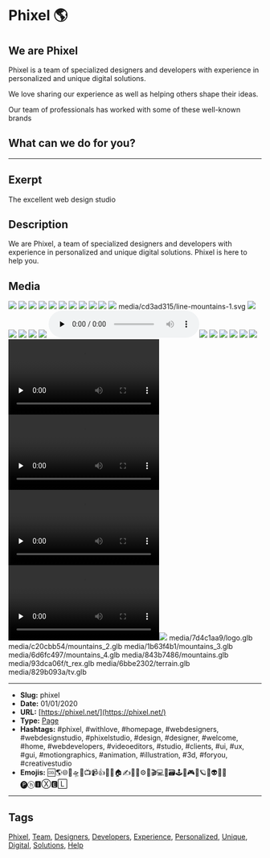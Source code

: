 # Phixel 🌎
## We are Phixel
Phixel is a team of specialized designers and developers with experience in personalized and unique digital solutions.

We love sharing our experience as well as helping others shape their ideas.

Our team of professionals has worked with some of these well-known brands

## What can we do for you?
------------
## Exerpt
The excellent web design studio
## Description
We are Phixel, a team of specialized designers and developers with experience in personalized and unique digital solutions. Phixel is here to help you.
## Media
<img src="media/ed14d30c/avatar.jpg" loading="lazy">
<img src="media/b6d4ac02/card-a-es-scaled.jpg" loading="lazy">
<img src="media/bdbc75a4/card-a-scaled.jpg" loading="lazy">
<img src="media/7f0ce3c6/card-b-es-scaled.jpg" loading="lazy">
<img src="media/2e3e75b5/card-b-scaled.jpg" loading="lazy">
<img src="media/5c6c2311/favicon-black.png" loading="lazy">
<img src="media/dc7408f6/favicon-monotone.png" loading="lazy">
<img src="media/85f7b349/favicon-white.png" loading="lazy">
<img src="media/1090c9f6/favicon.png" loading="lazy">
<img src="media/2132a449/header.jpg" loading="lazy">
<img src="media/2f1399c7/icon.png" loading="lazy">
	media/cd3ad315/line-mountains-1.svg
<img src="media/4f1f9a0e/logo-dark.png" loading="lazy">
<img src="media/87bb5726/logo-h-dark.png" loading="lazy">
<img src="media/9aafa887/logo-h.png" loading="lazy">
<img src="media/c1afd73f/logo.png" loading="lazy">
<img src="media/15faba2f/maxresdefault-1.jpg" loading="lazy">
<audio controls preload="none"><source src="media/588ad593/loop.mp3" type="audio/mp3"></audio><img src="media/10dc780a/phixel-reel-1-mp4-image-1.jpg" loading="lazy">
<img src="media/3545d842/phixel-reel-1-mp4-image.jpg" loading="lazy">
<img src="media/8d044c0a/qr.jpg" loading="lazy">
<img src="media/7c0369dc/television-deep-in-the-snow.jpg" loading="lazy">
<img src="media/be434d20/vhs-player-mp4-image.jpg" loading="lazy">
<img src="media/bfdb6279/video.jpg" loading="lazy">
<video control preload="none"><source src="media/52aee581/logo-reveal.mp4" type="video/mp4"></video><video control preload="none"><source src="media/3a478bae/development-loop.mp4" type="video/mp4"></video><video control preload="none"><source src="media/a1595000/television-deep-in-the-clouds.mp4" type="video/mp4"></video><video control preload="none"><source src="media/822f259c/vhs-player.mp4" type="video/mp4"></video><img src="media/a3b77e68/we-are-phixel-celcius-development-mp4-image.jpg" loading="lazy">
	media/7d4c1aa9/logo.glb
	media/c20cbb54/mountains_2.glb
	media/1b63f4b1/mountains_3.glb
	media/6d6fc497/mountains_4.glb
	media/843b7486/mountains.glb
	media/93dca06f/t_rex.glb
	media/6bbe2302/terrain.glb
	media/829b093a/tv.glb

------------
- **Slug:** phixel
- **Date:** 01/01/2020
- **URL:** [https://phixel.net/](https://phixel.net/)
- **Type:** [Page](#page)
- **Hashtags:** #phixel, #withlove, #homepage, #webdesigners, #webdesignstudio, #phixelstudio, #design, #designer, #welcome, #home, #webdevelopers, #videoeditors, #studio, #clients, #ui, #ux, #gui, #motiongraphics, #animation, #illustration, #3d, #foryou, #creativestudio
- **Emojis:** 🆒🌎🌐🎨🛸📼📺📹👍🔗📝🏠✍️👨‍💻⚙️🔮🎬‍💻👑🗃️🕹️👾🎮📲🪐🌟👽🚀🌌
🅟ⓗ🅸Ⓧ🅴🄻

------------
## Tags
[Phixel](#phixel), [Team](#team), [Designers](#designers), [Developers](#developers), [Experience](#experience), [Personalized](#personalized), [Unique](#unique), [Digital](#digital), [Solutions](#solutions), [Help](#help)
